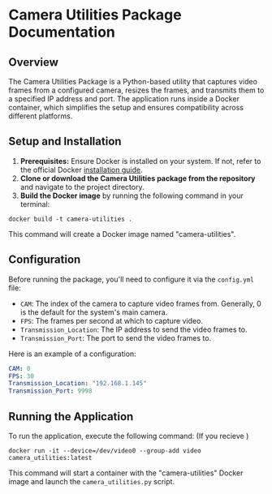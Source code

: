# Camera Utilities Package Documentation
## Overview
The Camera Utilities Package is a Python-based utility that captures video frames from a configured camera, resizes the frames, and transmits them to a specified IP address and port. The application runs inside a Docker container, which simplifies the setup and ensures compatibility across different platforms.

## Setup and Installation
1. **Prerequisites:** Ensure Docker is installed on your system. If not, refer to the official Docker [installation guide](https://docs.docker.com/get-docker/).
2. **Clone or download the Camera Utilities package from the repository** and navigate to the project directory.
3. **Build the Docker image** by running the following command in your terminal:
```
docker build -t camera-utilities .
```
This command will create a Docker image named "camera-utilities".

## Configuration
Before running the package, you'll need to configure it via the `config.yml` file:
- `CAM`: The index of the camera to capture video frames from. Generally, 0 is the default for the system's main camera.
- `FPS`: The frames per second at which to capture video.
- `Transmission_Location`: The IP address to send the video frames to.
- `Transmission_Port`: The port to send the video frames to.

Here is an example of a configuration:
```yaml
CAM: 0
FPS: 30
Transmission_Location: "192.168.1.145"
Transmission_Port: 9998
```

## Running the Application
To run the application, execute the following command: (If you recieve )
```
docker run -it --device=/dev/video0 --group-add video camera_utilities:latest
```
This command will start a container with the "camera-utilities" Docker image and launch the `camera_utilities.py` script. 
